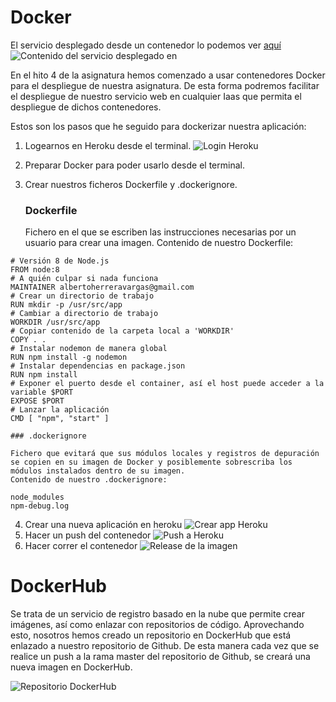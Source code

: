 # Docker

El servicio desplegado desde un contenedor lo podemos ver [aquí](https://docker-hospital.herokuapp.com/status)
![Contenido del servicio desplegado en ](/assets/img/urlcontenedor.png)

En el hito 4 de la asignatura hemos comenzado a usar contenedores Docker para el despliegue de nuestra asignatura.
De esta forma podremos facilitar el despliegue de nuestro servicio web en cualquier Iaas que permita el despliegue de dichos contenedores.

Estos son los pasos que he seguido para dockerizar nuestra aplicación:

1. Logearnos en Heroku desde el terminal.
![Login Heroku](/assets/img/herokulogin.png)
2. Preparar Docker para poder usarlo desde el terminal.
3. Crear nuestros ficheros Dockerfile y .dockerignore.
    
    ### Dockerfile

    Fichero en el que se escriben las instrucciones necesarias por un usuario para crear una imagen.
    Contenido de nuestro Dockerfile:

    
```
# Versión 8 de Node.js
FROM node:8
# A quién culpar si nada funciona
MAINTAINER albertoherreravargas@gmail.com
# Crear un directorio de trabajo
RUN mkdir -p /usr/src/app
# Cambiar a directorio de trabajo
WORKDIR /usr/src/app
# Copiar contenido de la carpeta local a 'WORKDIR'
COPY . .
# Instalar nodemon de manera global
RUN npm install -g nodemon
# Instalar dependencias en package.json
RUN npm install
# Exponer el puerto desde el container, así el host puede acceder a la variable $PORT
EXPOSE $PORT
# Lanzar la aplicación
CMD [ "npm", "start" ]
```
    ### .dockerignore

    Fichero que evitará que sus módulos locales y registros de depuración se copien en su imagen de Docker y posiblemente sobrescriba los módulos instalados dentro de su imagen.
    Contenido de nuestro .dockerignore:


```
node_modules
npm-debug.log
```

4. Crear una nueva aplicación en heroku
![Crear app Heroku](/assets/img/herokucreate.png)
5. Hacer un push del contenedor
![Push a Heroku](/assets/img/herokupush.png)
6. Hacer correr el contenedor
![Release de la imagen](/assets/img/herokurelease.png)




# DockerHub

Se trata de un servicio de registro basado en la nube que permite crear imágenes, así como enlazar con repositorios de código.
Aprovechando esto, nosotros hemos creado un repositorio en DockerHub que está enlazado a nuestro repositorio de Github. 
De esta manera cada vez que se realice un push a la rama master del repositorio de Github, se creará una nueva imagen en DockerHub.

![Repositorio DockerHub](/assets/img/dockerhub.png)
